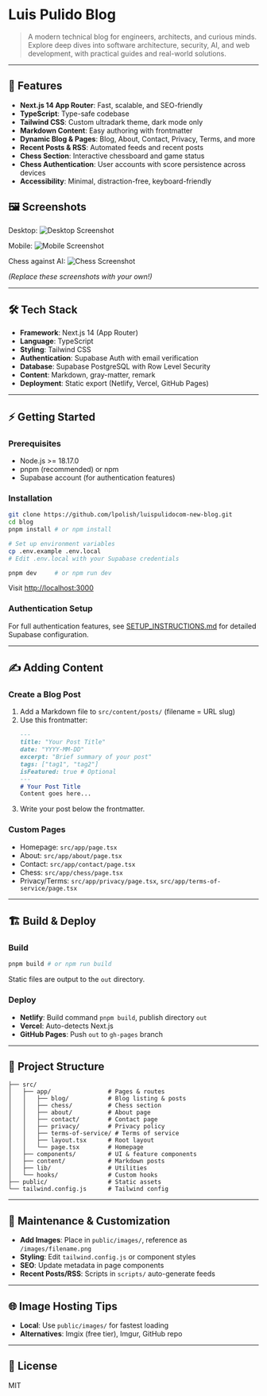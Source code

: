 
# Luis Pulido Blog

> A modern technical blog for engineers, architects, and curious minds. Explore deep dives into software architecture, security, AI, and web development, with practical guides and real-world solutions.

---

## 🚀 Features

- **Next.js 14 App Router**: Fast, scalable, and SEO-friendly
- **TypeScript**: Type-safe codebase
- **Tailwind CSS**: Custom ultradark theme, dark mode only
- **Markdown Content**: Easy authoring with frontmatter
- **Dynamic Blog & Pages**: Blog, About, Contact, Privacy, Terms, and more
- **Recent Posts & RSS**: Automated feeds and recent posts
- **Chess Section**: Interactive chessboard and game status
- **Chess Authentication**: User accounts with score persistence across devices
- **Accessibility**: Minimal, distraction-free, keyboard-friendly

## 🖼️ Screenshots

Desktop:
![Desktop Screenshot](public/screenshot-desktop.png)

Mobile:
![Mobile Screenshot](public/screenshot-mobile.png)

Chess against AI:
![Chess Screenshot](public/chess-screenshot.png)

*(Replace these screenshots with your own!)*

---

## 🛠️ Tech Stack

- **Framework**: Next.js 14 (App Router)
- **Language**: TypeScript
- **Styling**: Tailwind CSS
- **Authentication**: Supabase Auth with email verification
- **Database**: Supabase PostgreSQL with Row Level Security
- **Content**: Markdown, gray-matter, remark
- **Deployment**: Static export (Netlify, Vercel, GitHub Pages)

---

## ⚡ Getting Started

### Prerequisites

- Node.js >= 18.17.0
- pnpm (recommended) or npm
- Supabase account (for authentication features)

### Installation

```bash
git clone https://github.com/lpolish/luispulidocom-new-blog.git
cd blog
pnpm install # or npm install

# Set up environment variables
cp .env.example .env.local
# Edit .env.local with your Supabase credentials

pnpm dev     # or npm run dev
```

Visit [http://localhost:3000](http://localhost:3000)

### Authentication Setup

For full authentication features, see [SETUP_INSTRUCTIONS.md](./SETUP_INSTRUCTIONS.md) for detailed Supabase configuration.

---

## ✍️ Adding Content

### Create a Blog Post

1. Add a Markdown file to `src/content/posts/` (filename = URL slug)
2. Use this frontmatter:
   ```markdown
   ---
   title: "Your Post Title"
   date: "YYYY-MM-DD"
   excerpt: "Brief summary of your post"
   tags: ["tag1", "tag2"]
   isFeatured: true # Optional
   ---
   # Your Post Title
   Content goes here...
   ```
3. Write your post below the frontmatter.

### Custom Pages

- Homepage: `src/app/page.tsx`
- About: `src/app/about/page.tsx`
- Contact: `src/app/contact/page.tsx`
- Chess: `src/app/chess/page.tsx`
- Privacy/Terms: `src/app/privacy/page.tsx`, `src/app/terms-of-service/page.tsx`

---

## 🏗️ Build & Deploy

### Build

```bash
pnpm build # or npm run build
```

Static files are output to the `out` directory.

### Deploy

- **Netlify**: Build command `pnpm build`, publish directory `out`
- **Vercel**: Auto-detects Next.js
- **GitHub Pages**: Push `out` to `gh-pages` branch

---

## 📁 Project Structure

```
├── src/
│   ├── app/                # Pages & routes
│   │   ├── blog/           # Blog listing & posts
│   │   ├── chess/          # Chess section
│   │   ├── about/          # About page
│   │   ├── contact/        # Contact page
│   │   ├── privacy/        # Privacy policy
│   │   ├── terms-of-service/ # Terms of service
│   │   ├── layout.tsx      # Root layout
│   │   └── page.tsx        # Homepage
│   ├── components/         # UI & feature components
│   ├── content/            # Markdown posts
│   ├── lib/                # Utilities
│   └── hooks/              # Custom hooks
├── public/                 # Static assets
└── tailwind.config.js      # Tailwind config
```

---

## 🧩 Maintenance & Customization

- **Add Images**: Place in `public/images/`, reference as `/images/filename.png`
- **Styling**: Edit `tailwind.config.js` or component styles
- **SEO**: Update metadata in page components
- **Recent Posts/RSS**: Scripts in `scripts/` auto-generate feeds

---

## 🌐 Image Hosting Tips

- **Local**: Use `public/images/` for fastest loading
- **Alternatives**: Imgix (free tier), Imgur, GitHub repo

---

## 📜 License

MIT
